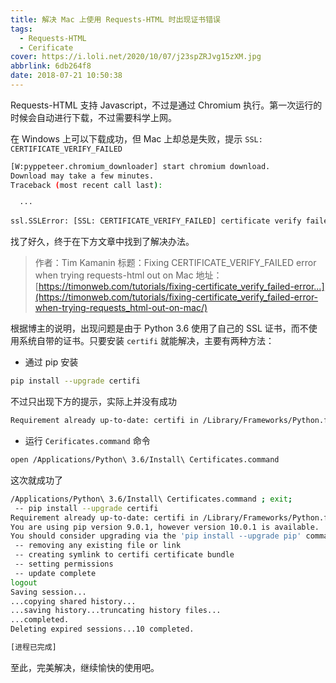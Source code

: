 ```yaml
---
title: 解决 Mac 上使用 Requests-HTML 时出现证书错误
tags:
  - Requests-HTML
  - Cerificate
cover: https://i.loli.net/2020/10/07/j23spZRJvg15zXM.jpg
abbrlink: 6db264f8
date: 2018-07-21 10:50:38
---
```


Requests-HTML 支持 Javascript，不过是通过 Chromium 执行。第一次运行的时候会自动进行下载，不过需要科学上网。

在 Windows 上可以下载成功，但 Mac 上却总是失败，提示 `SSL: CERTIFICATE_VERIFY_FAILED`
<!--more-->

```bash
[W:pyppeteer.chromium_downloader] start chromium download.
Download may take a few minutes.
Traceback (most recent call last):

  ···

ssl.SSLError: [SSL: CERTIFICATE_VERIFY_FAILED] certificate verify failed (_ssl.c:777)
```

找了好久，终于在下方文章中找到了解决办法。

> 作者：Tim Kamanin
> 标题：Fixing CERTIFICATE_VERIFY_FAILED error when trying requests-html out on Mac
> 地址：[https://timonweb.com/tutorials/fixing-certificate_verify_failed-error...](https://timonweb.com/tutorials/fixing-certificate_verify_failed-error-when-trying-requests_html-out-on-mac/)

根据博主的说明，出现问题是由于 Python 3.6 使用了自己的 SSL 证书，而不使用系统自带的证书。只要安装 `certifi` 就能解决，主要有两种方法：

+ 通过 pip 安装
```bash
pip install --upgrade certifi
```

不过只出现下方的提示，实际上并没有成功

```bash
Requirement already up-to-date: certifi in /Library/Frameworks/Python.framework/Versions/3.6/lib/python3.6/site-packages
```

+ 运行 `Cerificates.command` 命令

```bash
open /Applications/Python\ 3.6/Install\ Certificates.command
```

这次就成功了

```bash
/Applications/Python\ 3.6/Install\ Certificates.command ; exit;
 -- pip install --upgrade certifi
Requirement already up-to-date: certifi in /Library/Frameworks/Python.framework/Versions/3.6/lib/python3.6/site-packages
You are using pip version 9.0.1, however version 10.0.1 is available.
You should consider upgrading via the 'pip install --upgrade pip' command.
 -- removing any existing file or link
 -- creating symlink to certifi certificate bundle
 -- setting permissions
 -- update complete
logout
Saving session...
...copying shared history...
...saving history...truncating history files...
...completed.
Deleting expired sessions...10 completed.

[进程已完成]
```

至此，完美解决，继续愉快的使用吧。